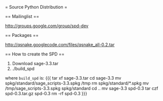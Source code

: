 = Source Python Distribution =

== Mailinglist ==

http://groups.google.com/group/spd-dev

== Packages ==

http://qsnake.googlecode.com/files/qsnake_all-0.2.tar

== How to create the SPD ==

1. Download sage-3.3.tar
2. ./build_spd

where `build_spd` is:
{{{
tar xf sage-3.3.tar
cd sage-3.3
mv spkg/standard/sage_scripts-3.3.spkg /tmp
rm spkg/standard/*.spkg
mv /tmp/sage_scripts-3.3.spkg spkg/standard
cd ..
mv sage-3.3 spd-0.3
tar czf spd-0.3.tar.gz spd-0.3
rm -rf spd-0.3
}}}
